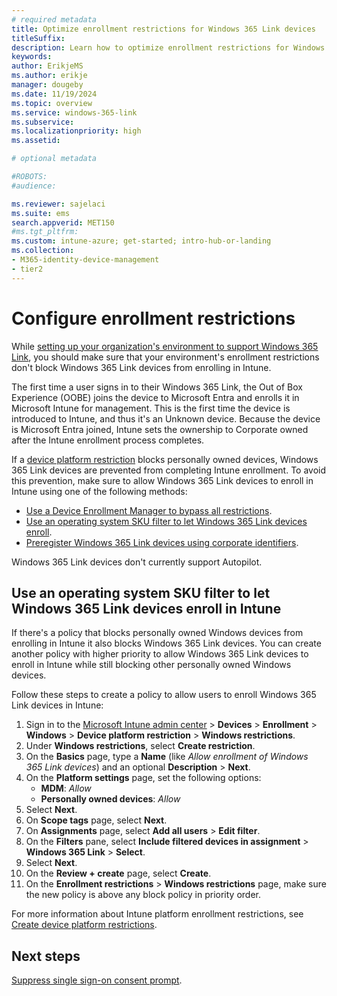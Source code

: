 ```yaml
---
# required metadata
title: Optimize enrollment restrictions for Windows 365 Link devices
titleSuffix:
description: Learn how to optimize enrollment restrictions for Windows 365 Link devices.
keywords:
author: ErikjeMS  
ms.author: erikje
manager: dougeby
ms.date: 11/19/2024
ms.topic: overview
ms.service: windows-365-link
ms.subservice:
ms.localizationpriority: high
ms.assetid: 

# optional metadata

#ROBOTS:
#audience:

ms.reviewer: sajelaci
ms.suite: ems
search.appverid: MET150
#ms.tgt_pltfrm:
ms.custom: intune-azure; get-started; intro-hub-or-landing
ms.collection:
- M365-identity-device-management
- tier2
---
```


# Configure enrollment restrictions

While [setting up your organization's environment to support Windows 365 Link](deployment-overview.md), you should make sure that your environment's enrollment restrictions don't block Windows 365 Link devices from enrolling in Intune.

The first time a user signs in to their Windows 365 Link, the Out of Box Experience (OOBE) joins the device to Microsoft Entra and enrolls it in Microsoft Intune for management. This is the first time the device is introduced to Intune, and thus it's an Unknown device. Because the device is Microsoft Entra joined, Intune sets the ownership to Corporate owned after the Intune enrollment process completes.

If a [device platform restriction]() blocks personally owned devices, Windows 365 Link devices are prevented from completing Intune enrollment. To avoid this prevention, make sure to allow Windows 365 Link devices to enroll in Intune using one of the following methods:

- [Use a Device Enrollment Manager to bypass all restrictions](/mem/intune-service/enrollment/device-enrollment-manager-enroll).
- [Use an operating system SKU filter to let Windows 365 Link devices enroll](#use-an-operating-system-sku-filter-to-let-windows-365-link-devices-enroll-in-intune).
- [Preregister Windows 365 Link devices using corporate identifiers](/mem/intune-service/enrollment/corporate-identifiers-add#add-windows-corporate-identifiers).

Windows 365 Link devices don't currently support Autopilot.

## Use an operating system SKU filter to let Windows 365 Link devices enroll in Intune

If there's a policy that blocks personally owned Windows devices from enrolling in Intune it also blocks Windows 365 Link devices. You can create another policy with higher priority to allow Windows 365 Link devices to enroll in Intune while still blocking other personally owned Windows devices.

Follow these steps to create a policy to allow users to enroll Windows 365 Link devices in Intune:

1. Sign in to the [Microsoft Intune admin center](https://go.microsoft.com/fwlink/?linkid=2109431) > **Devices** > **Enrollment** > **Windows** > **Device platform restriction** > **Windows restrictions**.
2. Under **Windows restrictions**, select **Create restriction**.
3. On the **Basics** page, type a **Name** (like *Allow enrollment of Windows 365 Link devices*) and an optional **Description** > **Next**.
4. On the **Platform settings** page, set the following options:
    - **MDM**: *Allow*
    - **Personally owned devices**: *Allow*
5. Select **Next**.
6. On **Scope tags** page, select **Next**.
7. On **Assignments** page, select **Add all users** > **Edit filter**.
8. On the **Filters** pane, select **Include filtered devices in assignment** > **Windows 365 Link** > **Select**.
9. Select **Next**.
10. On the **Review + create** page, select **Create**.
11. On the **Enrollment restrictions** > **Windows restrictions** page, make sure the new policy is above any block policy in priority order.

For more information about Intune platform enrollment restrictions, see [Create device platform restrictions](/mem/intune-service/enrollment/create-device-platform-restrictions).

<!-- ########################## -->
## Next steps

[Suppress single sign-on consent prompt](single-sign-on-suppress.md).
